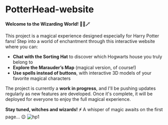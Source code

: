 # PotterHead-website

**Welcome to the Wizarding World! 🧙‍♂️🪄**

This project is a magical experience designed especially for Harry Potter fans! Step into a world of enchantment through this interactive website where you can:

- **Chat with the Sorting Hat** to discover which Hogwarts house you truly belong to  
- **Explore the Marauder’s Map** (magical version, of course!)  
- **Use spells instead of buttons**, with interactive 3D models of your favorite magical characters  

The project is currently a **work in progress**, and I'll be pushing updates regularly as new features are developed. Once it's complete, it will be deployed for everyone to enjoy the full magical experience.

**Stay tuned, witches and wizards! ⚡**
A whisper of magic awaits on the first page... 😉
![hp1](https://github.com/user-attachments/assets/a2ca92e6-1d9a-4add-ad99-c84179288b6e)
